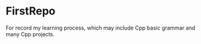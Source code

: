 # FirstRepo
For record my learning process, which may include Cpp basic grammar and many Cpp projects.
